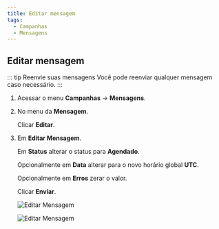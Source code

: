 ```yaml
---
title: Editar mensagem
tags:
  - Campanhas
  - Mensagens
---
```

## Editar mensagem

::: tip Reenvie suas mensagens
Você pode reenviar qualquer mensagem caso necessário.
:::

1. Acessar o menu **Campanhas** -> **Mensagens**.

2. No menu da **Mensagem**.

   Clicar **Editar**.

3. Em **Editar Mensagem**.

   Em **Status** alterar o status para **Agendado**.

   Opcionalmente em **Data** alterar para o novo horário global **UTC**.

   Opcionalmente em **Erros** zerar o valor.

   Clicar **Enviar**.

   ![Editar Mensagem](https://cdn.phishx.io/phishx-docs/images/phishx_campaigns_campaigns_message_edit_01.webp)

   ![Editar Mensagem](https://cdn.phishx.io/phishx-docs/images/phishx_campaigns_campaigns_message_edit_02.webp)
